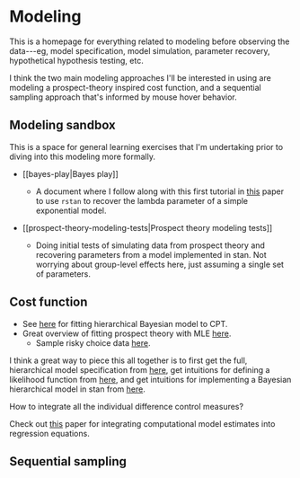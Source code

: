 # Modeling

This is a homepage for everything related to modeling before observing the
data---eg, model specification, model simulation, parameter recovery,
hypothetical hypothesis testing, etc.

I think the two main modeling approaches I'll be interested in using are
modeling a prospect-theory inspired cost function, and a sequential
sampling approach that's informed by mouse hover behavior. 

## Modeling sandbox

This is a space for general learning exercises that I'm 
undertaking prior to diving into this modeling more formally.

* [[bayes-play|Bayes play]]
    * A document where I follow along with this first tutorial in [this](https://link.springer.com/article/10.3758/s13428-016-0746-9) paper to use `rstan` to recover the lambda parameter of a simple exponential model.

* [[prospect-theory-modeling-tests|Prospect theory modeling tests]]
    * Doing initial tests of simulating data from prospect theory and recovering parameters from a model implemented in stan. Not worrying about group-level effects here, just assuming a single set of parameters.

## Cost function

* See [here](https://doi.org/10.1016/j.jmp.2010.08.006) for fitting hierarchical Bayesian model to CPT.
* Great overview of fitting prospect theory with MLE [here](https://www.thegreatstatsby.com/posts/2021-03-08-ml-prospect/).
    * Sample risky choice data [here](https://github.com/paulstillman/thegreatstatsby/blob/main/_posts/2021-03-08-ml-prospect/data_all_2021-01-08.csv).

I think a great way to piece this all together is to first get the full, hierarchical model specification from [here](https://doi.org/10.1016/j.jmp.2010.08.006), get intuitions for defining a likelihood function from [here](https://www.thegreatstatsby.com/posts/2021-03-08-ml-prospect/), and get intuitions for implementing a Bayesian hierarchical model in stan from [here](https://www.youtube.com/watch?v=QqwCqPYbatA).


How to integrate all the individual difference control measures?

Check out [this](https://www.biorxiv.org/content/biorxiv/early/2022/05/07/2020.10.09.333310.full.pdf) paper for integrating computational model estimates into regression equations.

## Sequential sampling
